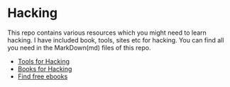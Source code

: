 
# Hacking

This repo contains various resources which you might need to learn hacking. I have included book, tools, sites etc for hacking. You can find all you need in the MarkDown(md) files of this repo.

- [Tools for Hacking](https://github.com/mohitdudi/hacking/blob/main/tools-for-hacking.md)
- [Books for Hacking](https://github.com/mohitdudi/hacking/blob/main/books-for-hacking.md)
- [Find free ebooks](https://pdfdrive.com)

